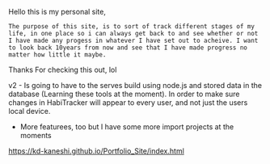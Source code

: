Hello this is my personal site, 

    The purpose of this site, is to sort of track different stages of my life, in one place so i can always get back to and see whether or not I have made any progess in whatever I have set out to acheive. I want to look back 10years from now and see that I have made progress no matter how little it maybe. 

Thanks For checking this out, lol

v2 - Is going to have to the serves build using node.js and stored data in the database (Learning these tools at the moment). In order to make sure changes in HabiTracker will appear to every user, and not just the users local device. 
   - More featurees, too but I have some more import projects at the moments

https://kd-kaneshi.github.io/Portfolio_Site/index.html
